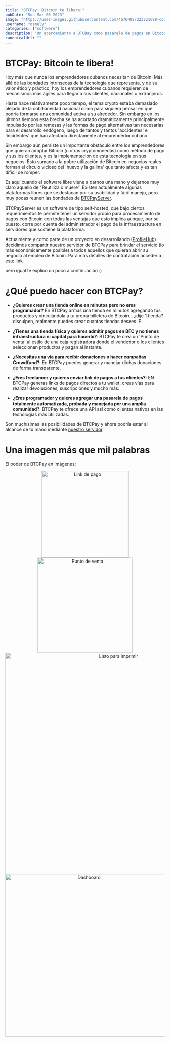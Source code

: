 ```yaml
---
title: "BTCPay: Bitcoin te libera!"
pubDate: "Sun Mar 05 2023"
image: "https://user-images.githubusercontent.com/4676408/223221688-c6198bc6-86bb-4d43-8d9a-765d2440113d.png"
username: "osmely"
categories: ["software"]
description: "Un acercamiento a BTCBay como pasarela de pagos en Bitcoin lista para usar."
canonicalUrl: ""
---
```



# BTCPay: Bitcoin te libera!


Hoy más que nunca los emprendedores cubanos necesitan de Bitcoin. Más allá de las bondades intrínsecas de la tecnología que representa, y de su valor ético y práctico, hoy los emprendedores cubanos requieren de mecanismos más ágiles para llegar a sus clientes, nacionales o extranjeros.

Hasta hace relativamente poco tiempo, el tema crypto estaba demasiado alejado de la cotidianeidad nacional como para siquiera pensar en que podría formarse una comunidad activa a su alrededor. Sin embargo en los últimos tiempos esta brecha se ha acortado dramáticamente principalmente impulsado por las remesas y las formas de pago alternativas tan necesarias para el desarrollo endógeno, luego de tantos y tantos 'accidentes' e 'incidentes' que han afectado directamente al emprendedor cubano.

Sin embargo aún persiste un importante obstáculo entre los emprendedores que quieran adoptar Bitcoin (u otras cryptomonedas) como método de pago y sus los clientes, y es la implementación de esta tecnología en sus negocios. Esto sumado a la pobre utilización de Bitcoin en negocios reales forman el círculo vicioso del 'huevo y la gallina' que tanto afecta y es tan difícil de romper.

Es aquí cuando el software libre viene a darnos una mano y dejarnos muy claro aquello de "Reutiliza o muere". Existen actualmente algunas plataformas libres que se destacan por su usabilidad y fácil manejo, pero muy pocas reúnen las bondades de [BTCPayServer](https://btcpayserver.org). 

BTCPayServer es un software de tipo self-hosted, que bajo ciertos requerimientos te permite tener un servidor propio para procesamiento de pagos con Bitcoin con todas las ventajas que esto implica aunque, por su puesto, corre por cuenta del administrador el pago de la infraestructura en servidores que sostiene la plataforma. 

Actualmente y como parte de un proyecto en desarrollando ([ProfileHub](https://www.profilehub.org)) decidimos compartir nuestro servidor de BTCPay para brindar el servicio (lo más económicamente posible) a todos aquellos que quieran abrir su negocio al empleo de Bitcoin. Para más detalles de contratación acceder a [este link](https://btcpayserver.nicepage.io/)

pero igual te explico un poco a continuación :)  


# ¿Qué puedo hacer con BTCPay?



- **¿Quieres crear una tienda online en minutos pero no eres programador?**
	En BTCPay armas una tienda en minutos agregando tus productos y vinculándola a tu propia billetera de Bitcoin... ¿dije 1 tienda? disculpen, realmente puedes crear cuantas tiendas desees :P
	
- **¿Tienes una tienda física y quieres admitir pagos en BTC y no tienes infraestructura ni capital para hacerlo?**: BTCPay te crea un 'Punto de venta' al estilo de una caja registradora donde el vendedor o los clientes seleccionan productos y pagan al instante.

- **¿Necesitas una vía para recibir donaciones o hacer campañas Crowdfund?**: En BTCPay puedes generar y manejar dichas donaciones de forma transparente.

- **¿Eres freelancer y quieres enviar link de pagos a tus clientes?**: EN BTCPay generas links de pagos directos a tu wallet, creas vías para realizar devoluciones, suscripciones y mucho más.

- **¿Eres programador y quieres agregar una pasarela de pagos totalmente automatizada, probada y manejada por una amplia comunidad?**: BTCPay te ofrece una API así como clientes nativos en las tecnologías más utilizadas.

Son muchísimas las posibilidades de BTCPay y ahora podría estar al alcance de tu mano mediante [nuestro servidor](https://btcpayserver.nicepage.io).

# Una imagen más que mil palabras



El poder de BTCPay en imágenes:


<p align="center">

   <img width="274" alt="Link de pago" src="https://user-images.githubusercontent.com/4676408/223223185-de97552a-85c4-44f9-932c-4925e4f87799.png">
   
   <img width="300" alt="Punto de venta" src="https://user-images.githubusercontent.com/4676408/223223228-604daceb-de1c-4586-93cd-1ef327c46036.png">   
   
   <img width="700" alt="Listo para imprimir" src="https://user-images.githubusercontent.com/4676408/223223284-d27aa9ea-1949-431e-828f-f08d8077bf22.png">

   <img width="514" alt="Dashboard" src="https://user-images.githubusercontent.com/4676408/223224506-b555972c-dc09-4339-a5df-d7036e3a46f6.png">

</p>











